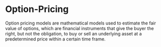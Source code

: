 # Option-Pricing
Option pricing models are mathematical models used to estimate the fair value of options, which are financial instruments that give the buyer the right, but not the obligation, to buy or sell an underlying asset at a predetermined price within a certain time frame. 
